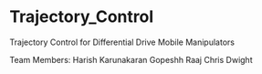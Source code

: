 # Trajectory_Control
Trajectory Control for Differential Drive Mobile Manipulators

Team Members:
Harish Karunakaran
Gopeshh Raaj
Chris Dwight
